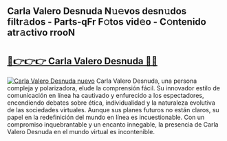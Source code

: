 ## Carla Valero Desnuda N𝚞𝚎vos desn𝚞dos filtr𝚊dos - Parts-qFr F𝚘tos vid𝚎o - C𝚘ntenido atr𝚊ctivo rrooN

# <h2><a href="http://mbc19g.tromn.icu/?c=Carla+Valero+Desnuda">🔗👉👉👉 Carla Valero Desnuda 🔗🔗</a></h2>

[![Carla Valero Desnuda nuevo](https://i.imgur.com/pEAQMta.gif)](http://mbc19g.tromn.icu/?c=Carla+Valero+Desnuda)
Carla Valero Desnuda, una persona compleja y polarizadora, elude la comprensión fácil. Su innovador estilo de comunicación en línea ha cautivado y enfurecido a los espectadores, encendiendo debates sobre ética, individualidad y la naturaleza evolutiva de las sociedades virtuales. Aunque sus planes futuros no están claros, su papel en la redefinición del mundo en línea es incuestionable. Con un compromiso inquebrantable y un encanto innegable, la presencia de Carla Valero Desnuda en el mundo virtual es incontenible.
